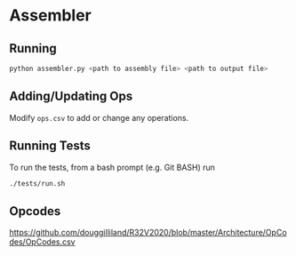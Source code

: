 # Assembler

## Running
```bash
python assembler.py <path to assembly file> <path to output file>
```

## Adding/Updating Ops 
Modify `ops.csv` to add or change any operations.

## Running Tests
To run the tests, from a bash prompt (e.g. Git BASH) run
```bash
./tests/run.sh
```
## Opcodes
https://github.com/douggilliland/R32V2020/blob/master/Architecture/OpCodes/OpCodes.csv


